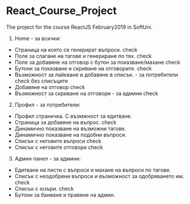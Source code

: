 # React_Course_Project
The project for the course ReactJS February2019 in SoftUni.

1. Home - за всички:
  - Страница на която се генерират въпроси.                                     check
  - Поле за слагане на тагове и генериране по тях.                              check
  - Поле за добавяне на отговор с бутон за показване/махане                     check
  - Бутони за показване и скриване на отговорите.                               check
  - Възможност за лайкване и добавяне в списък. - за потребители                check без списъците
  - Добавяне на отговор                                                         check
  - Възможност за скриване на отговори - за админи                              check
2. Профил - за потребители:
  - Профил страничка. С възмжност за едитване.
  - Страница за добавяне на въпрос.                                             check
  - Динамично показване на възможни тагове.
  - Динамично показване на подобни въпроси.
  - Списък с неговите въпроси                                                   check  
  - Списък с неговите отговори                                                  check

3. Админ панел - за админи:
  - Едитване на листи с въпроси и махане на въпроси по тагове.
  - Списък с неодобрени въпроси и възможност за одобряването им.                check
  - Списък с юзъри.                                                             check
  - Бутони за банване и правене на админ.
